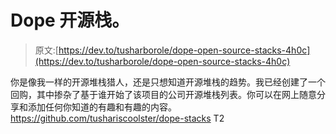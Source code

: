 # Dope 开源栈。

> 原文:[https://dev.to/tusharborole/dope-open-source-stacks-4h0c](https://dev.to/tusharborole/dope-open-source-stacks-4h0c)

你是像我一样的开源堆栈猎人，还是只想知道开源堆栈的趋势。我已经创建了一个回购，其中掺杂了基于谁开始了该项目的公司开源堆栈列表。你可以在网上随意分享和添加任何你知道的有趣和有趣的内容。https://github.com/tushariscoolster/dope-stacks
T2